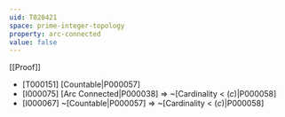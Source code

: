 ```yaml
---
uid: T020421
space: prime-integer-topology
property: arc-connected
value: false
---
```

[[Proof]]

* [T000151] [Countable|P000057]
* [I000075] [Arc Connected|P000038] => ~[Cardinality < $\mathfrak(c)$|P000058]
* [I000067] ~[Countable|P000057] => ~[Cardinality < $\mathfrak(c)$|P000058]

